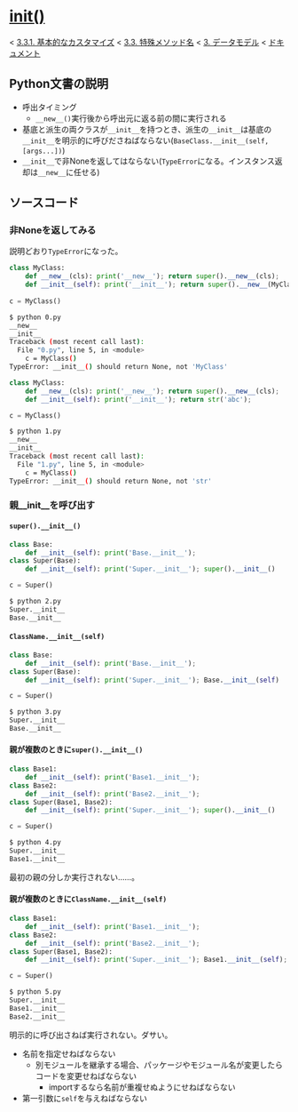 # [__init__()](https://docs.python.jp/3/reference/datamodel.html#object.__init__)

< [3.3.1. 基本的なカスタマイズ](https://docs.python.jp/3/reference/datamodel.html#basic-customization) < [3.3. 特殊メソッド名](https://docs.python.jp/3/reference/datamodel.html#special-method-names) < [3. データモデル](https://docs.python.jp/3/reference/datamodel.html#data-model) < [ドキュメント](https://docs.python.jp/3/index.html)

## Python文書の説明

* 呼出タイミング
    * `__new__()`実行後から呼出元に返る前の間に実行される
* 基底と派生の両クラスが`__init__`を持つとき、派生の`__init__`は基底の`__init__`を明示的に呼びださねばならない(`BaseClass.__init__(self, [args...])`)
* `__init__`で非Noneを返してはならない(`TypeError`になる。インスタンス返却は`__new__`に任せる)

## ソースコード

### 非Noneを返してみる

説明どおり`TypeError`になった。

```python
class MyClass:
    def __new__(cls): print('__new__'); return super().__new__(cls);
    def __init__(self): print('__init__'); return super().__new__(MyClass);
        
c = MyClass()
```
```sh
$ python 0.py 
__new__
__init__
Traceback (most recent call last):
  File "0.py", line 5, in <module>
    c = MyClass()
TypeError: __init__() should return None, not 'MyClass'
```

```python
class MyClass:
    def __new__(cls): print('__new__'); return super().__new__(cls);
    def __init__(self): print('__init__'); return str('abc');

c = MyClass()
```
```sh
$ python 1.py 
__new__
__init__
Traceback (most recent call last):
  File "1.py", line 5, in <module>
    c = MyClass()
TypeError: __init__() should return None, not 'str'
```

### 親__init__を呼び出す

#### `super().__init__()`

```python
class Base:
    def __init__(self): print('Base.__init__');
class Super(Base):
    def __init__(self): print('Super.__init__'); super().__init__()

c = Super()
```
```sh
$ python 2.py 
Super.__init__
Base.__init__
```

#### `ClassName.__init__(self)`

```python
class Base:
    def __init__(self): print('Base.__init__');
class Super(Base):
    def __init__(self): print('Super.__init__'); Base.__init__(self)

c = Super()
```
```sh
$ python 3.py 
Super.__init__
Base.__init__
```

#### 親が複数のときに`super().__init__()`

```python
class Base1:
    def __init__(self): print('Base1.__init__');
class Base2:
    def __init__(self): print('Base2.__init__');
class Super(Base1, Base2):
    def __init__(self): print('Super.__init__'); super().__init__()

c = Super()
```
```sh
$ python 4.py 
Super.__init__
Base1.__init__
```

最初の親の分しか実行されない……。

#### 親が複数のときに`ClassName.__init__(self)`

```python
class Base1:
    def __init__(self): print('Base1.__init__');
class Base2:
    def __init__(self): print('Base2.__init__');
class Super(Base1, Base2):
    def __init__(self): print('Super.__init__'); Base1.__init__(self); Base2.__init__(self)

c = Super()
```
```sh
$ python 5.py 
Super.__init__
Base1.__init__
Base2.__init__
```

明示的に呼び出さねば実行されない。ダサい。

* 名前を指定せねばならない
    * 別モジュールを継承する場合、パッケージやモジュール名が変更したらコードを変更せねばならない
        * importするなら名前が重複せぬようにせねばならない
* 第一引数に`self`を与えねばならない


